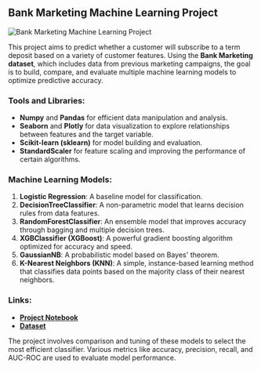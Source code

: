 ## Bank Marketing Machine Learning Project

![Bank Marketing Machine Learning Project](https://github.com/Ali-jalil88/-Bank-Marketing-Machine-Learning/blob/main/DALL%C2%B7E%202024-09-26%2013.33.51%20-%20A%20modern%20data%20science%20and%20machine%20learning%20project%20setup%20showcasing%20various%20tools%20and%20techniques%20used%20in%20the%20Bank%20Marketing%20Machine%20Learning%20project.%20.webp)

This project aims to predict whether a customer will subscribe to a term deposit based on a variety of customer features. Using the **Bank Marketing dataset**, which includes data from previous marketing campaigns, the goal is to build, compare, and evaluate multiple machine learning models to optimize predictive accuracy.

### Tools and Libraries:
- **Numpy** and **Pandas** for efficient data manipulation and analysis.
- **Seaborn** and **Plotly** for data visualization to explore relationships between features and the target variable.
- **Scikit-learn (sklearn)** for model building and evaluation.
- **StandardScaler** for feature scaling and improving the performance of certain algorithms.

### Machine Learning Models:
1. **Logistic Regression**: A baseline model for classification.
2. **DecisionTreeClassifier**: A non-parametric model that learns decision rules from data features.
3. **RandomForestClassifier**: An ensemble model that improves accuracy through bagging and multiple decision trees.
4. **XGBClassifier (XGBoost)**: A powerful gradient boosting algorithm optimized for accuracy and speed.
5. **GaussianNB**: A probabilistic model based on Bayes' theorem.
6. **K-Nearest Neighbors (KNN)**: A simple, instance-based learning method that classifies data points based on the majority class of their nearest neighbors.
### Links:
- **[Project Notebook](https://www.kaggle.com/code/alialarkawazi/bn-marketing-ml)**
- **[Dataset](https://www.kaggle.com/datasets/janiobachmann/bank-marketing-dataset)**

The project involves comparison and tuning of these models to select the most efficient classifier. Various metrics like accuracy, precision, recall, and AUC-ROC are used to evaluate model performance.
